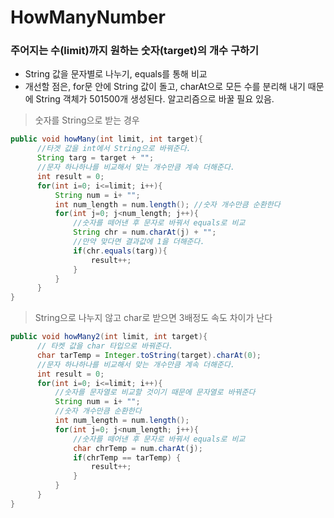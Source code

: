 # HowManyNumber

### 주어지는 수(limit)까지 원하는 숫자(target)의 개수 구하기

- String 값을 문자별로 나누기, equals를 통해 비교
- 개선할 점은, for문 안에 String 값이 돌고, charAt으로 모든 수를 분리해 내기 때문에 String 객체가 501500개 생성된다. 알고리즘으로 바꿀 필요 있음.

> 숫자를 String으로 받는 경우

```java
public void howMany(int limit, int target){
      //타겟 값을 int에서 String으로 바꿔준다.
      String targ = target + "";
      //문자 하나하나를 비교해서 맞는 개수만큼 계속 더해준다.
      int result = 0;
      for(int i=0; i<=limit; i++){
          String num = i+ "";
          int num_length = num.length(); //숫자 개수만큼 순환한다
          for(int j=0; j<num_length; j++){
              //숫자를 떼어낸 후 문자로 바꿔서 equals로 비교
              String chr = num.charAt(j) + "";
              //만약 맞다면 결과값에 1을 더해준다.
              if(chr.equals(targ)){
                  result++;
              }
          }
      }
}
```

> String으로 나누지 않고 char로 받으면 3배정도 속도 차이가 난다

```java
public void howMany2(int limit, int target){
      // 타켓 값을 char 타입으로 바꿔준다.
      char tarTemp = Integer.toString(target).charAt(0);			
      //문자 하나하나를 비교해서 맞는 개수만큼 계속 더해준다.
      int result = 0;			
      for(int i=0; i<=limit; i++){
          //숫자를 문자열로 비교할 것이기 때문에 문자열로 바꿔준다
          String num = i+ "";
          //숫자 개수만큼 순환한다
          int num_length = num.length();
          for(int j=0; j<num_length; j++){
              //숫자를 떼어낸 후 문자로 바꿔서 equals로 비교
              char chrTemp = num.charAt(j);
              if(chrTemp == tarTemp) {
                  result++;
              }
          }
      }
}
```
